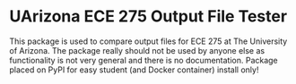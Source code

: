 # UArizona ECE 275 Output File Tester

This package is used to compare output files for ECE 275 at The University of Arizona.
The package really should not be used by anyone else as functionality is not very general and there is no documentation. 
Package placed on PyPI for easy student (and Docker container) install only! 
